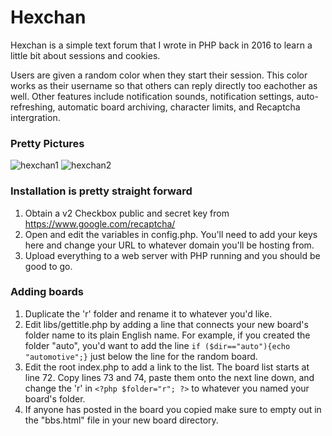 # Hexchan

Hexchan is a simple text forum that I wrote in PHP back in 2016 to learn a little bit about sessions and cookies. 

Users are given a random color when they start their session. This color works as their username so that others can reply directly too eachother as well. Other features include notification sounds, notification settings, auto-refreshing, automatic board archiving, character limits, and Recaptcha intergration. 

### Pretty Pictures
![hexchan1](https://user-images.githubusercontent.com/19812682/74511935-be3a2d00-4ecc-11ea-8ecf-588f563e6cae.PNG) 
![hexchan2](https://user-images.githubusercontent.com/19812682/74512418-d2325e80-4ecd-11ea-950f-d744eaff0e5a.PNG)




### Installation is pretty straight forward

1. Obtain a v2 Checkbox public and secret key from https://www.google.com/recaptcha/
2. Open and edit the variables in config.php. You'll need to add your keys here and change your URL to whatever domain you'll be hosting from.
3. Upload everything to a web server with PHP running and you should be good to go. 


### Adding boards

1. Duplicate the 'r' folder and rename it to whatever you'd like. 
2. Edit libs/gettitle.php by adding a line that connects your new board's folder name to its plain English name. For example, if you created the folder "auto", you'd want to add the line `if ($dir=="auto"){echo "automotive";}` just below the line for the random board.
3. Edit the root index.php to add a link to the list. The board list starts at line 72. Copy lines 73 and 74, paste them onto the next line down, and change the 'r' in `<?php $folder="r"; ?>` to whatever you named your board's folder.
4. If anyone has posted in the board you copied make sure to empty out in the "bbs.html" file in your new board directory.
